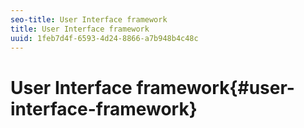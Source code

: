 ```yaml
---
seo-title: User Interface framework
title: User Interface framework
uuid: 1feb7d4f-6593-4d24-8866-a7b948b4c48c
---
```


# User Interface framework{#user-interface-framework}

